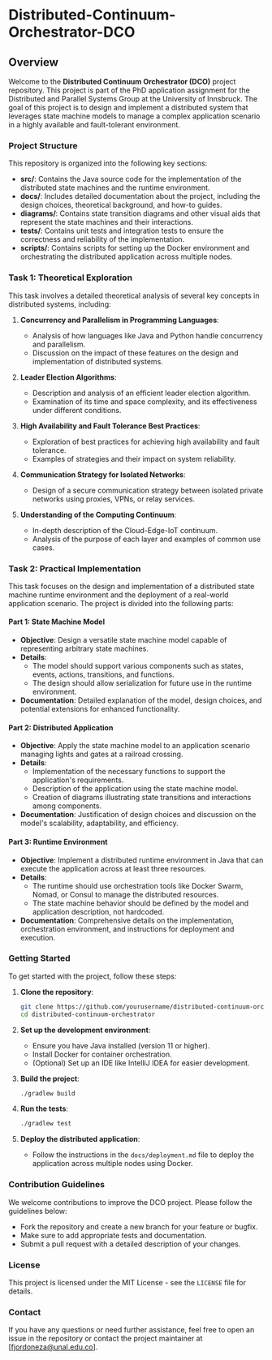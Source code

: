 # Distributed-Continuum-Orchestrator-DCO

## Overview

Welcome to the **Distributed Continuum Orchestrator (DCO)** project repository. This project is part of the PhD application assignment for the Distributed and Parallel Systems Group at the University of Innsbruck. The goal of this project is to design and implement a distributed system that leverages state machine models to manage a complex application scenario in a highly available and fault-tolerant environment.

### Project Structure

This repository is organized into the following key sections:

- **src/**: Contains the Java source code for the implementation of the distributed state machines and the runtime environment.
- **docs/**: Includes detailed documentation about the project, including the design choices, theoretical background, and how-to guides.
- **diagrams/**: Contains state transition diagrams and other visual aids that represent the state machines and their interactions.
- **tests/**: Contains unit tests and integration tests to ensure the correctness and reliability of the implementation.
- **scripts/**: Contains scripts for setting up the Docker environment and orchestrating the distributed application across multiple nodes.

### Task 1: Theoretical Exploration

This task involves a detailed theoretical analysis of several key concepts in distributed systems, including:

1. **Concurrency and Parallelism in Programming Languages**:

   - Analysis of how languages like Java and Python handle concurrency and parallelism.
   - Discussion on the impact of these features on the design and implementation of distributed systems.

2. **Leader Election Algorithms**:

   - Description and analysis of an efficient leader election algorithm.
   - Examination of its time and space complexity, and its effectiveness under different conditions.

3. **High Availability and Fault Tolerance Best Practices**:

   - Exploration of best practices for achieving high availability and fault tolerance.
   - Examples of strategies and their impact on system reliability.

4. **Communication Strategy for Isolated Networks**:

   - Design of a secure communication strategy between isolated private networks using proxies, VPNs, or relay services.

5. **Understanding of the Computing Continuum**:
   - In-depth description of the Cloud-Edge-IoT continuum.
   - Analysis of the purpose of each layer and examples of common use cases.

### Task 2: Practical Implementation

This task focuses on the design and implementation of a distributed state machine runtime environment and the deployment of a real-world application scenario. The project is divided into the following parts:

#### Part 1: State Machine Model

- **Objective**: Design a versatile state machine model capable of representing arbitrary state machines.
- **Details**:
  - The model should support various components such as states, events, actions, transitions, and functions.
  - The design should allow serialization for future use in the runtime environment.
- **Documentation**: Detailed explanation of the model, design choices, and potential extensions for enhanced functionality.

#### Part 2: Distributed Application

- **Objective**: Apply the state machine model to an application scenario managing lights and gates at a railroad crossing.
- **Details**:
  - Implementation of the necessary functions to support the application's requirements.
  - Description of the application using the state machine model.
  - Creation of diagrams illustrating state transitions and interactions among components.
- **Documentation**: Justification of design choices and discussion on the model's scalability, adaptability, and efficiency.

#### Part 3: Runtime Environment

- **Objective**: Implement a distributed runtime environment in Java that can execute the application across at least three resources.
- **Details**:
  - The runtime should use orchestration tools like Docker Swarm, Nomad, or Consul to manage the distributed resources.
  - The state machine behavior should be defined by the model and application description, not hardcoded.
- **Documentation**: Comprehensive details on the implementation, orchestration environment, and instructions for deployment and execution.

### Getting Started

To get started with the project, follow these steps:

1. **Clone the repository**:

   ```bash
   git clone https://github.com/yourusername/distributed-continuum-orchestrator.git
   cd distributed-continuum-orchestrator
   ```

2. **Set up the development environment**:

   - Ensure you have Java installed (version 11 or higher).
   - Install Docker for container orchestration.
   - (Optional) Set up an IDE like IntelliJ IDEA for easier development.

3. **Build the project**:

   ```bash
   ./gradlew build
   ```

4. **Run the tests**:

   ```bash
   ./gradlew test
   ```

5. **Deploy the distributed application**:
   - Follow the instructions in the `docs/deployment.md` file to deploy the application across multiple nodes using Docker.

### Contribution Guidelines

We welcome contributions to improve the DCO project. Please follow the guidelines below:

- Fork the repository and create a new branch for your feature or bugfix.
- Make sure to add appropriate tests and documentation.
- Submit a pull request with a detailed description of your changes.

### License

This project is licensed under the MIT License - see the `LICENSE` file for details.

### Contact

If you have any questions or need further assistance, feel free to open an issue in the repository or contact the project maintainer at [fjordoneza@unal.edu.co].
